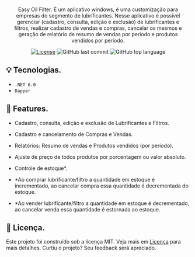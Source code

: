 <div align="center" style="margin: 20px; text-align: center">

<p>Easy Oil Filter. É um aplicativo windows, é uma customização para empresas do segmento de lubrificantes. Nesse aplicativo é possível gerenciar (cadastro, consulta, edição e exclusão) de lubrificantes e filtros, realizar cadastro de vendas e compras, cancelar os mesmos e geração de relatório de resumo de vendas por período e produtos vendidos por período.</p>
  
  [![License](http://img.shields.io/:license-mit-blue.svg?style=flat-square)](https://github.com/gabriel-paulino/EasyOilFilter/blob/main/LICENSE)
  ![GitHub last commit](https://img.shields.io/github/last-commit/gabriel-paulino/EasyOilFilter?style=flat-square)
  ![GitHub top language](https://img.shields.io/github/languages/top/gabriel-paulino/EasyOilFilter?style=flat-square)
 
</div>



## 💡 Tecnologias.


- ``.NET 6.0``
- ``Dapper``






## 👊 Features.


- Cadastro, consulta, edição e exclusão de Lubrificantes e Filtros.
- Cadastro e cancelamento de Compras e Vendas.
- Relatórios: Resumo de vendas e Produtos vendidos (por período).
- Ajuste de preço de todos produtos por porcentagem ou valor absoluto.
- Controle de estoque*.

- *Ao comprar lubrificante/filtro a quantidade em estoque é incrementado, ao cancelar compra essa quantidade é decrementada do estoque.
- *Ao vender lubrificante/filtro a quantidade em estoque é decrementado, ao cancelar venda essa quantidade é estornada ao estoque.







## 📄 Licença.
Este projeto foi construído sob a licença MIT. Veja mais em [Licença](LICENSE) para mais detalhes.
Curtiu o projeto? Seu feedback será apreciado.
